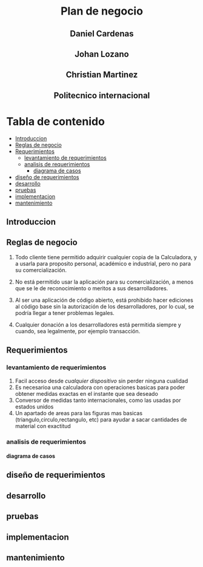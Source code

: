 # <center> Plan de negocio</center>

## <center> Daniel Cardenas </center>

## <center>Johan Lozano </center>

## <center> Christian Martinez </center>

## <center> Politecnico internacional</center>

# Tabla de contenido
  - [Introduccion](#introduccion)
  - [Reglas de negocio](#reglas-de-negocio)
  - [Requerimientos](#requerimientos)
    - [levantamiento de requerimientos](#levantamiento-de-requerimientos)
    - [analisis de requerimientos](#analisis-de-requerimientos)
      - [diagrama de casos](#diagrama-de-casos)
  - [diseño de requerimientos](#diseño-de-requerimientos)
  - [desarrollo](#desarrollo)
  - [pruebas](#pruebas)
  - [implementacion](#implementacion)
  - [mantenimiento](#mantenimiento)
 

## Introduccion

## Reglas de negocio
1. Todo cliente tiene permitido adquirir cualquier copia de la Calculadora, y a usarla para proposito personal, académico e industrial, pero no para su comercialización.

2. No está permitido usar la aplicación para su comercialización, a menos que se le de reconocimiento o meritos a sus desarrolladores.

3. Al ser una aplicación de código abierto, está prohibido hacer ediciones al código base sin la autorización de los desarrolladores, por lo cual, se podría llegar a tener problemas legales.

4. Cualquier donación a los desarrolladores está permitida siempre y cuando, sea legalmente, por ejemplo transacción.

## Requerimientos
### levantamiento de requerimientos
  1. Facil acceso desde *cualquier dispositivo* sin perder ninguna cualidad
  2. Es necesarioa una calculadora con operaciones basicas para poder obtener medidas exactas en el instante que sea deseado 
  3. Conversor de medidas tanto internacionales, como las usadas por estados unidos 
  4. Un apartado de areas para las figuras mas basicas (triangulo,circulo,rectangulo, etc) para ayudar a sacar cantidades de material con exactitud
  
### analisis de requerimientos
#### diagrama de casos
## diseño de requerimientos
## desarrollo
## pruebas
## implementacion
## mantenimiento


